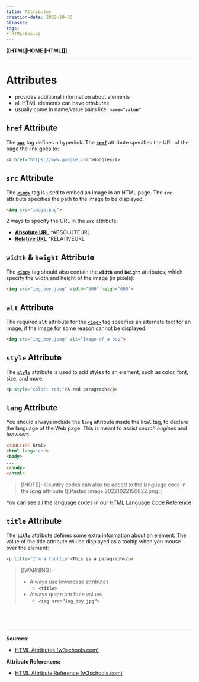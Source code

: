 ```yaml
---
title: Attributes
creation-date: 2022-10-26
aliases:
tags:
- HTML/Basics
---
```

**[[HTML|HOME [HTML]]]**

---
# Attributes
- provides additional information about elements
- all HTML elements can have *attributes*
- usually come in name/value pairs like:
**`name="value"`**

## `href` Attribute
The **[`<a>`](HTMLlinks.md)** tag defines a hyperlink. The **[`href`](HTMLlinks.md)** attribute specifies the URL of the page the link goes to:
```HTML
<a href="https://www.google.com">Google</a>
```

## `src` Attribute
The **[`<img>`](HTMLimages)** tag is used to embed an image in an HTML page. The **`src`** attribute specifies the path to the image to be displayed.
```HTML
<img src="image.png">
```
2 ways to specify the URL in the **`src`** attribute:
- **[Absolute URL](HTMLATTRIBUTEabsoluteurl.md)** ^ABSOLUTEURL
- **[Relative URL](HTMLATTRIBUTErelativeurl.md)** ^RELATIVEURL

## `width` & `height` Attribute
The **[`<img>`](HTMLimages)** tag should also contain the **`width`** and **`height`** attributes, which specify the width and height of the image (in pixels):
```HTML
<img src="img_boy.jpeg" width="500" heigh="600">
```

## `alt` Attribute
The required **`alt`** attribute for the **[`<img>`](HTMLimages)** tag specifies an alternate text for an image, if the image for some reason cannot be displayed.
```HTML
<img src="img_boy.jpeg" alt="Image of a boy">
```

## `style` Attribute
The **[`style`](HTMLstyles.md)** attribute is used to add styles to an element, such as color, font, size, and more.
```HTML
<p style="color: red;">A red paragraph</p>
```

## `lang` Attribute
You should always include the **`lang`** attribute inside the **`html`** tag, to declare the language of the Web page. 
This is meant to assist *search engines* and *browsers*.
```HTML
<!DOCTYPE html>
<html lang="en">
<body>
...
</body>
</html>
```

>[!NOTE]- Country codes can also be added to the language code in the ***lang*** attribute
>![[Pasted image 20221022150622.png]]

You can see all the language codes in our [HTML Language Code Reference](https://www.w3schools.com/tags/ref_language_codes.asp)

## `title` Attribute
The **`title`** attribute defines some extra information about an element. The value of the title attribute will be displayed as a tooltip when you mouse over the element:
```HTML
<p title="I'm a tooltip">This is a paragraph</p>
```

>[!WARNING]-
>- Always use lowercase attributes
>	- **`<title>`**
>- Always quote attribute values
>	- **`<img src="img_boy.jpg">`**

# 

<br>

---
**Sources:**
- [HTML Attributes (w3schools.com)](https://www.w3schools.com/html/html_attributes.asp)

**Attribute References:**
- [HTML Attribute Reference (w3schools.com)](https://www.w3schools.com/tags/ref_attributes.asp)